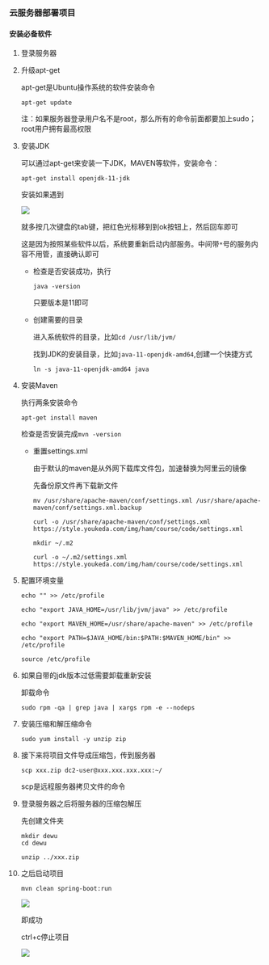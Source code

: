 ### 云服务器部署项目

#### 安装必备软件

1. 登录服务器

2. 升级apt-get
   
   apt-get是Ubuntu操作系统的软件安装命令
   
   `apt-get update`
   
   注：如果服务器登录用户名不是root，那么所有的命令前面都要加上sudo；root用户拥有最高权限

3. 安装JDK
   
   可以通过apt-get来安装一下JDK，MAVEN等软件，安装命令：
   
   `apt-get install openjdk-11-jdk`
   
   安装如果遇到
   
   ![](https://style.youkeda.com/img/ham/course/j15/restart.png?x-oss-process=image/resize,w_1400/watermark,image_d2F0ZXJtYXNrLnBuZz94LW9zcy1wcm9jZXNzPWltYWdlL3Jlc2l6ZSx3XzEwMA==,t_60,g_se,x_10,y_10)
   
   就多按几次键盘的tab键，把红色光标移到到ok按钮上，然后回车即可
   
   这是因为按照某些软件以后，系统要重新启动内部服务。中间带`*`号的服务内容不用管，直接确认即可
   
   + 检查是否安装成功，执行
     
     `java -version`
     
     只要版本是11即可
   
   + 创建需要的目录
     
     进入系统软件的目录，比如`cd /usr/lib/jvm/`
     
     找到JDK的安装目录，比如`java-11-openjdk-amd64`,创建一个快捷方式
     
     ```shell
     ln -s java-11-openjdk-amd64 java
     ```

4. 安装Maven
   
   执行两条安装命令
   
   `apt-get install maven`
   
   检查是否安装完成`mvn -version`
   
   + 重置settings.xml
     
     由于默认的maven是从外网下载库文件包，加速替换为阿里云的镜像
     
     先备份原文件再下载新文件
     
     ```shell
     mv /usr/share/apache-maven/conf/settings.xml /usr/share/apache-maven/conf/settings.xml.backup
     
     curl -o /usr/share/apache-maven/conf/settings.xml https://style.youkeda.com/img/ham/course/code/settings.xml
     
     mkdir ~/.m2
     
     curl -o ~/.m2/settings.xml https://style.youkeda.com/img/ham/course/code/settings.xml
     ```

5. 配置环境变量
   
   ```shell
   echo "" >> /etc/profile
   
   echo "export JAVA_HOME=/usr/lib/jvm/java" >> /etc/profile
   
   echo "export MAVEN_HOME=/usr/share/apache-maven" >> /etc/profile
   
   echo "export PATH=$JAVA_HOME/bin:$PATH:$MAVEN_HOME/bin" >> /etc/profile
   
   source /etc/profile
   ```

6. 如果自带的jdk版本过低需要卸载重新安装
   
   卸载命令
   
   ```shell
   sudo rpm -qa | grep java | xargs rpm -e --nodeps
   ```

7. 安装压缩和解压缩命令
   
   ```shell
   sudo yum install -y unzip zip
   ```

8. 接下来将项目文件导成压缩包，传到服务器
   
   ```shell
   scp xxx.zip dc2-user@xxx.xxx.xxx.xxx:~/
   ```
   
   scp是远程服务器拷贝文件的命令

9. 登录服务器之后将服务器的压缩包解压
   
   先创建文件夹
   
   ```shell
   mkdir dewu
   cd dewu
   
   unzip ../xxx.zip
   ```

10. 之后启动项目
    
    ```shell
    mvn clean spring-boot:run
    ```
    
    ![](C:\Users\ricardo\AppData\Roaming\marktext\images\2022-11-30-16-05-26-image.png)
    
    即成功
    
    ctrl+c停止项目
    
    ![](C:\Users\ricardo\AppData\Roaming\marktext\images\2022-11-30-16-06-27-image.png)
